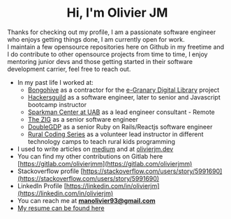 <h1 align="center">Hi, I'm Olivier JM</h1> 

Thanks for checking out my profile, I am a passionate software engineer who enjoys getting things done, I am currently open for work.  
I maintain a few opensource repositories here on Github in my freetime and I do contribute to other opensource projects from time to time, I enjoy mentoring junior devs and those getting started in their software development carrier, feel free to reach out.

- In my past life I worked at:
    - [Bongohive](https://github.com/bongohive) as a contractor for the [e-Granary Digital Library](https://www.widernet.org/egranary/) project 
    - [Hackersguild](https://github.com/hackersguild) as a software engineer, later to senior and Javascript bootcamp instructor
    - [Sparkman Center at UAB](https://www.uab.edu/sparkmancenter/) as a lead engineer consultant - Remote
    - [The ZIG](https://www.thezig.io/) as a senior software engineer
    - [DoubleGDP](https://www.doublegdp.com/) as a senior Ruby on Rails/Reactjs software engineer 
    - [Rural Coding Series](https://github.com/RuralCodingSeries) as a volunteer lead instructor in different technology camps to teach rural kids programming 
- I used to write articles on [medium](https://medium.com/@olivierjm) and at [olivierjm.dev](https://olivierjm.dev)
- You can find my other contributions on Gitlab here [https://gitlab.com/olivierjmm](https://gitlab.com/olivierjmm) 
- Stackoverflow profile [https://stackoverflow.com/users/story/5991690](https://stackoverflow.com/users/story/5991690)
- LinkedIn Profile [https://linkedin.com/in/olivierjm](https://linkedin.com/in/olivierjm) 
- You can reach me at **manolivier93@gmail.com** 
- [My resume can be found here](https://docs.google.com/document/d/1BpUtPsKKPwvZVsw3a4JVyLR5aDLo4tkJWrHryOZIWlA/edit?usp=sharing) 
